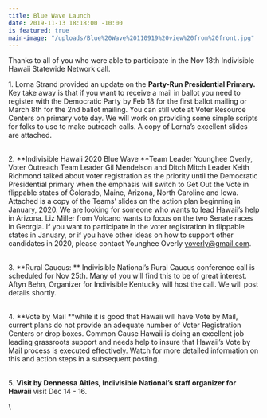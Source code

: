```yaml
---
title: Blue Wave Launch
date: 2019-11-13 18:18:00 -10:00
is featured: true
main-image: "/uploads/Blue%20Wave%20110919%20view%20from%20front.jpg"
---
```


Thanks to all of you who were able to participate in the Nov 18th Indivisible Hawaii Statewide Network call. 

1\. Lorna Strand provided an update on the **Party-Run Presidential Primary.** Key take away is that if you want to receive a mail in ballot you need to register with the Democratic Party by Feb 18 for the first ballot mailing or March 8th for the 2nd ballot mailing. You can still vote at Voter Resource Centers on primary vote day. We will work on providing some simple scripts for folks to use to make outreach calls.  A copy of Lorna’s excellent slides are attached.

\
2\. **Indivisible Hawaii 2020 Blue Wave  **Team Leader Younghee Overly, Voter Outreach Team Leader Gil Mendelson and Ditch Mitch Leader Keith Richmond talked about voter registration as the priority until the Democratic Presidential primary when the emphasis will switch to Get Out the Vote in flippable states of Colorado, Maine, Arizona, North Caroline and Iowa. Attached is a copy of the Teams’ slides on the action plan beginning in January, 2020. We are looking for someone who wants to lead Hawaii’s help in Arizona. Liz Miller from Volcano wants to focus on the two Senate races in Georgia. If you want to participate in the voter registration in flippable states in January, or if you have other ideas on how to support other candidates in 2020, please contact Younghee Overly [yoverly@gmail.com](mailto:yoverly@gmail.com). 

\
3\. **Rural Caucus: ** Indivisible National’s Rural Caucus conference call is scheduled for Nov 25th. Many of you will find this to be of great interest. Aftyn Behn, Organizer for Indivisible Kentucky will host the call.  We will post details shortly.

\
4\. **Vote by Mail **while it is good that Hawaii will have Vote by Mail, current plans do not provide an adequate number of Voter Registration Centers or drop boxes. Common Cause Hawaii is doing an excellent job leading grassroots support and needs help to insure that Hawaii’s Vote by Mail process is executed effectively. Watch for more detailed information on this and action steps in a subsequent posting.

\
5\. **Visit by Dennessa Aitles, Indivisible National’s staff organizer for Hawaii** visit Dec 14 - 16. 

\
